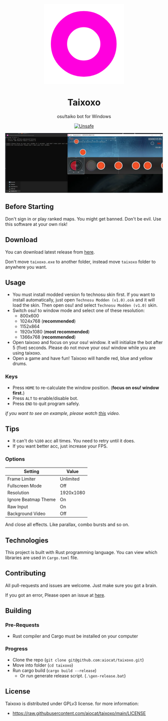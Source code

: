 <!--
 Copyright (C) 2022 aiocat

 This file is part of taixoxo.

 taixoxo is free software: you can redistribute it and/or modify
 it under the terms of the GNU General Public License as published by
 the Free Software Foundation, either version 3 of the License, or
 (at your option) any later version.

 taixoxo is distributed in the hope that it will be useful,
 but WITHOUT ANY WARRANTY; without even the implied warranty of
 MERCHANTABILITY or FITNESS FOR A PARTICULAR PURPOSE.  See the
 GNU General Public License for more details.

 You should have received a copy of the GNU General Public License
 along with taixoxo.  If not, see <http://www.gnu.org/licenses/>.
-->

<div align="center">

![Logo](./assets/taixoxo.png)

# Taixoxo

osu!taiko bot for Windows

[![Unsafe](https://img.shields.io/badge/unsafe-%E2%9C%94-C901DD.svg)](https://doc.rust-lang.org/book/ch19-01-unsafe-rust.html)

![Screenshot](./assets/screenshot.png)

</div>

## Before Starting

Don't sign in or play ranked maps. You might get banned. Don't be evil. Use this software at your own risk!

## Download

You can download latest release from [here](https://github.com/aiocat/taixoxo/releases/latest).

Don't move `taixoxo.exe` to another folder, instead move `taixoxo` folder to anywhere you want.

## Usage

- You must install modded version fo technosu skin first. If you want to install automatically, just open `Technosu Modden (v1.0).osk` and it will load the skin. Then open osu! and select `Technosu Modden (v1.0)` skin.
- Switch osu! to window mode and select one of these resolution:
  - 800x600
  - 1024x768 (**recommended**)
  - 1152x864
  - 1920x1080 (**most recommended**)
  - 1366x768 (**recommended**)
- Open taixoxo and focus on your osu! window. it will initialize the bot after 5 (five) seconds. Please do not move your osu! window while you are using taixoxo.
- Open a game and have fun! Taixoxo will handle red, blue and yellow drums.

### Keys

- Press `HOME` to re-calculate the window position. (**focus on osu! window first.**)
- Press `ALT` to enable/disable bot.
- Press `END` to quit program safely.

_if you want to see an example, please watch [this](https://www.youtube.com/watch?v=xSlvpcV0C2k) video._

## Tips

- It can't do `%100` acc all times. You need to retry until it does.
- If you want better acc, just increase your FPS.

### Options

| Setting              | Value     |
| -------------------- | --------- |
| Frame Limiter        | Unlimited |
| Fullscreen Mode      | Off       |
| Resolution           | 1920x1080 |
| Ignore Beatmap Theme | On        |
| Raw Input            | On        |
| Background Video     | Off       |

And close all effects. Like parallax, combo bursts and so on.

## Technologies

This project is built with Rust programming language. You can view which libraries are used in `Cargo.toml` file.

## Contributing

All pull-requests and issues are welcome. Just make sure you got a brain.

If you got an error, Please open an issue at [here](https://github.com/aiocat/taixoxo/issues).

## Building

### Pre-Requests

- Rust compiler and Cargo must be installed on your computer

### Progress

- Clone the repo (`git clone git@github.com:aiocat/taixoxo.git`)
- Move into folder (`cd taixoxo`)
- Run cargo build (`cargo build --release`)
  - Or run generate release script. (`.\gen-release.bat`)

## License

Taixoxo is distributed under GPLv3 license. for more information:

- https://raw.githubusercontent.com/aiocat/taixoxo/main/LICENSE
